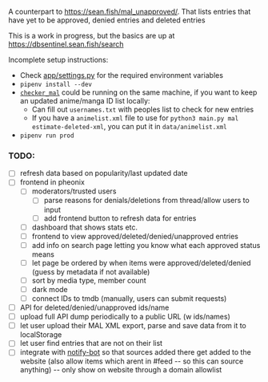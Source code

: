 A counterpart to <https://sean.fish/mal_unapproved/>. That lists entries that have yet to be approved, denied entries and deleted entries

This is a work in progress, but the basics are up at <https://dbsentinel.sean.fish/search>

Incomplete setup instructions:

- Check [app/settings.py](app/settings.py) for the required environment variables
- `pipenv install --dev`
- [`checker_mal`](https://github.com/Hiyori-API/checker_mal) could be running on the same machine, if you want to keep an updated anime/manga ID list locally:
  - Can fill out `usernames.txt` with peoples list to check for new entries
  - If you have a `animelist.xml` file to use for `python3 main.py mal estimate-deleted-xml`, you can put it in `data/animelist.xml`
- `pipenv run prod`

### TODO:

- [ ] refresh data based on popularity/last updated date
- [ ] frontend in pheonix
  - [ ] moderators/trusted users
    - [ ] parse reasons for denials/deletions from thread/allow users to input
    - [ ] add frontend button to refresh data for entries
  - [ ] dashboard that shows stats etc.
  - [ ] frontend to view approved/deleted/denied/unapproved entries
  - [ ] add info on search page letting you know what each approved status means
  - [ ] let page be ordered by when items were approved/deleted/denied (guess by metadata if not available)
  - [ ] sort by media type, member count
  - [ ] dark mode
  - [ ] connect IDs to tmdb (manually, users can submit requests)
- [ ] API for deleted/denied/unapproved ids/name
- [ ] upload full API dump periodically to a public URL (w ids/names)
- [ ] let user upload their MAL XML export, parse and save data from it to localStorage
- [ ] let user find entries that are not on their list
- [ ] integrate with [notify-bot](https://github.com/seanbreckenridge/mal-notify-bot) so that sources added there get added to the website (also allow items which arent in #feed -- so this can source anything) -- only show on website through a domain allowlist
